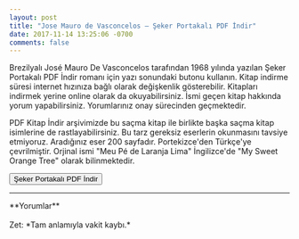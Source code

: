 ```yaml
---
layout: post
title: "Jose Mauro de Vasconcelos – Şeker Portakalı PDF İndir"
date: 2017-11-14 13:25:06 -0700
comments: false
---
```


<p>Brezilyalı José Mauro De Vasconcelos tarafından 1968 yılında yazılan Şeker Portakalı PDF İndir romanı için yazı sonundaki butonu kullanın. Kitap indirme süresi internet hızınıza bağlı olarak değişkenlik gösterebilir. Kitapları indirmek yerine online olarak da okuyabilirsiniz. İsmi geçen kitap hakkında yorum yapabilirsiniz. Yorumlarınız onay sürecinden geçmektedir.</p>

<p>
PDF Kitap İndir arşivimizde bu saçma kitap ile birlikte başka saçma kitap isimlerine de rastlayabilirsiniz. Bu tarz gereksiz eserlerin okunmasını tavsiye etmiyoruz. Aradığınız eser 200 sayfadır. Portekizce'den Türkçe'ye çevrilmiştir. Orjinal ismi "Meu Pé de Laranja Lima" İngilizce'de "My Sweet Orange Tree" olarak bilinmektedir.
</p>

<form><button type="submit" class="btn btn-success">Şeker Portakalı PDF İndir</button></form>

<hr>
**Yorumlar**<br/><br/>
Zet: *Tam anlamıyla vakit kaybı.*

